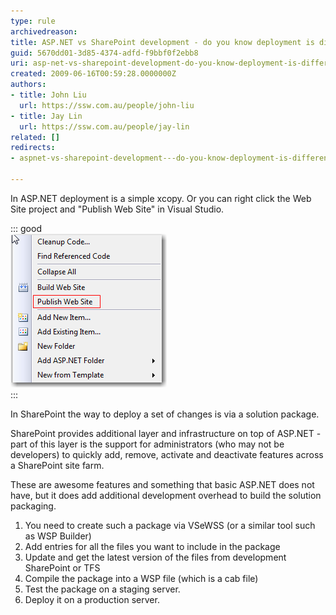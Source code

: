 ```yaml
---
type: rule
archivedreason: 
title: ASP.NET vs SharePoint development - do you know deployment is different?
guid: 5670dd01-3d85-4374-adfd-f9bbf0f2ebb8
uri: asp-net-vs-sharepoint-development-do-you-know-deployment-is-different
created: 2009-06-16T00:59:28.0000000Z
authors:
- title: John Liu
  url: https://ssw.com.au/people/john-liu
- title: Jay Lin
  url: https://ssw.com.au/people/jay-lin
related: []
redirects:
- aspnet-vs-sharepoint-development---do-you-know-deployment-is-different

---
```


In ASP.NET deployment is a simple xcopy. Or you can right click the Web Site project and  "Publish Web Site" in Visual Studio.


::: good  
![Fugure: Publish Web Site in Visual Studio](PublishWebSite.png)  
:::



<!--endintro-->

In SharePoint the way to deploy a set of changes is via a solution package.

SharePoint provides additional layer and infrastructure on top of ASP.NET  - part of this layer is the support for administrators (who may not be developers) to quickly add, remove, activate and deactivate features across a SharePoint site farm.

These are awesome features and something that basic ASP.NET does not have, but it does add additional development overhead to build the solution packaging.

1. You need to create such a package via VSeWSS (or a similar tool such as WSP Builder)
2. Add entries for all the files you want to include in the package
3. Update and get the latest version of the files from development SharePoint or TFS
4. Compile the package into a WSP file (which is a cab file)
5. Test the package on a staging server.
6. Deploy it on a production server.
